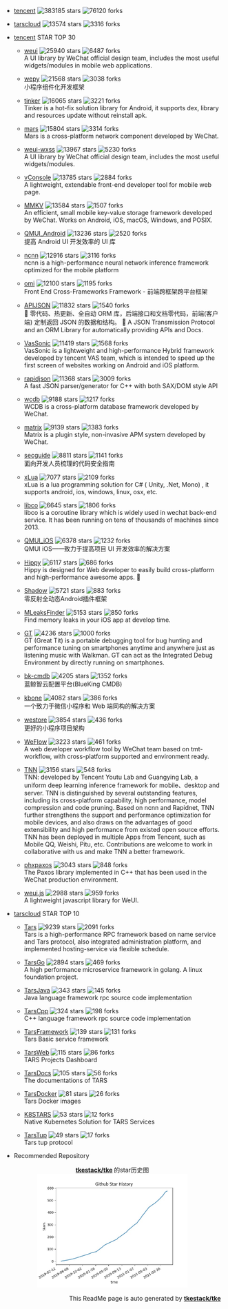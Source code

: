 
+ [tencent](https://github.com/tencent)
![383185 stars](https://img.shields.io/badge/Stars-383185-green)
![76120 forks](https://img.shields.io/badge/Forks-76120-green)

+ [tarscloud](https://github.com/tarscloud)
![13574 stars](https://img.shields.io/badge/Stars-13574-green)
![3316 forks](https://img.shields.io/badge/Forks-3316-green)





+ [tencent](https://github.com/tencent) STAR TOP 30 
    
    + [weui](https://github.com/tencent/weui) 
    ![25940 stars](https://img.shields.io/badge/Stars-25940-green)
    ![6487 forks](https://img.shields.io/badge/Forks-6487-green)  
    A UI library by WeChat official design team, includes the most useful widgets/modules in mobile web applications.
    
    + [wepy](https://github.com/tencent/wepy) 
    ![21568 stars](https://img.shields.io/badge/Stars-21568-green)
    ![3038 forks](https://img.shields.io/badge/Forks-3038-green)  
    小程序组件化开发框架
    
    + [tinker](https://github.com/tencent/tinker) 
    ![16065 stars](https://img.shields.io/badge/Stars-16065-green)
    ![3221 forks](https://img.shields.io/badge/Forks-3221-green)  
    Tinker is a hot-fix solution library for Android, it supports dex, library and resources update without reinstall apk.
    
    + [mars](https://github.com/tencent/mars) 
    ![15804 stars](https://img.shields.io/badge/Stars-15804-green)
    ![3314 forks](https://img.shields.io/badge/Forks-3314-green)  
    Mars is a cross-platform network component  developed by WeChat.
    
    + [weui-wxss](https://github.com/tencent/weui-wxss) 
    ![13967 stars](https://img.shields.io/badge/Stars-13967-green)
    ![5230 forks](https://img.shields.io/badge/Forks-5230-green)  
    A UI library by WeChat official design team, includes the most useful widgets/modules.
    
    + [vConsole](https://github.com/tencent/vConsole) 
    ![13785 stars](https://img.shields.io/badge/Stars-13785-green)
    ![2884 forks](https://img.shields.io/badge/Forks-2884-green)  
    A lightweight, extendable front-end developer tool for mobile web page.
    
    + [MMKV](https://github.com/tencent/MMKV) 
    ![13584 stars](https://img.shields.io/badge/Stars-13584-green)
    ![1507 forks](https://img.shields.io/badge/Forks-1507-green)  
    An efficient, small mobile key-value storage framework developed by WeChat. Works on Android, iOS, macOS, Windows, and POSIX.
    
    + [QMUI_Android](https://github.com/tencent/QMUI_Android) 
    ![13236 stars](https://img.shields.io/badge/Stars-13236-green)
    ![2520 forks](https://img.shields.io/badge/Forks-2520-green)  
    提高 Android UI 开发效率的 UI 库
    
    + [ncnn](https://github.com/tencent/ncnn) 
    ![12916 stars](https://img.shields.io/badge/Stars-12916-green)
    ![3116 forks](https://img.shields.io/badge/Forks-3116-green)  
    ncnn is a high-performance neural network inference framework optimized for the mobile platform
    
    + [omi](https://github.com/tencent/omi) 
    ![12100 stars](https://img.shields.io/badge/Stars-12100-green)
    ![1195 forks](https://img.shields.io/badge/Forks-1195-green)  
     Front End Cross-Frameworks Framework - 前端跨框架跨平台框架
    
    + [APIJSON](https://github.com/tencent/APIJSON) 
    ![11832 stars](https://img.shields.io/badge/Stars-11832-green)
    ![1540 forks](https://img.shields.io/badge/Forks-1540-green)  
    🚀 零代码、热更新、全自动 ORM 库，后端接口和文档零代码，前端(客户端) 定制返回 JSON 的数据和结构。 🚀 A JSON Transmission Protocol and an ORM Library for automatically providing APIs and Docs.
    
    + [VasSonic](https://github.com/tencent/VasSonic) 
    ![11419 stars](https://img.shields.io/badge/Stars-11419-green)
    ![1568 forks](https://img.shields.io/badge/Forks-1568-green)  
    VasSonic is a lightweight and high-performance Hybrid framework developed by tencent VAS team, which is intended to speed up the first screen of websites working on Android and iOS platform. 
    
    + [rapidjson](https://github.com/tencent/rapidjson) 
    ![11368 stars](https://img.shields.io/badge/Stars-11368-green)
    ![3009 forks](https://img.shields.io/badge/Forks-3009-green)  
    A fast JSON parser/generator for C++ with both SAX/DOM style API
    
    + [wcdb](https://github.com/tencent/wcdb) 
    ![9188 stars](https://img.shields.io/badge/Stars-9188-green)
    ![1217 forks](https://img.shields.io/badge/Forks-1217-green)  
    WCDB is a cross-platform database framework developed by WeChat.
    
    + [matrix](https://github.com/tencent/matrix) 
    ![9139 stars](https://img.shields.io/badge/Stars-9139-green)
    ![1383 forks](https://img.shields.io/badge/Forks-1383-green)  
    Matrix is a plugin style, non-invasive APM system developed by WeChat.
    
    + [secguide](https://github.com/tencent/secguide) 
    ![8811 stars](https://img.shields.io/badge/Stars-8811-green)
    ![1141 forks](https://img.shields.io/badge/Forks-1141-green)  
    面向开发人员梳理的代码安全指南
    
    + [xLua](https://github.com/tencent/xLua) 
    ![7077 stars](https://img.shields.io/badge/Stars-7077-green)
    ![2109 forks](https://img.shields.io/badge/Forks-2109-green)  
    xLua is a lua programming solution for  C# ( Unity, .Net, Mono) , it supports android, ios, windows, linux, osx, etc.
    
    + [libco](https://github.com/tencent/libco) 
    ![6645 stars](https://img.shields.io/badge/Stars-6645-green)
    ![1806 forks](https://img.shields.io/badge/Forks-1806-green)  
    libco is a coroutine library which is widely used in wechat  back-end service. It has been running on tens of thousands of machines since 2013.
    
    + [QMUI_iOS](https://github.com/tencent/QMUI_iOS) 
    ![6378 stars](https://img.shields.io/badge/Stars-6378-green)
    ![1232 forks](https://img.shields.io/badge/Forks-1232-green)  
    QMUI iOS——致力于提高项目 UI 开发效率的解决方案
    
    + [Hippy](https://github.com/tencent/Hippy) 
    ![6117 stars](https://img.shields.io/badge/Stars-6117-green)
    ![686 forks](https://img.shields.io/badge/Forks-686-green)  
    Hippy is designed for Web developer to easily build cross-platform and high-performance awesome apps. 👏
    
    + [Shadow](https://github.com/tencent/Shadow) 
    ![5721 stars](https://img.shields.io/badge/Stars-5721-green)
    ![883 forks](https://img.shields.io/badge/Forks-883-green)  
    零反射全动态Android插件框架
    
    + [MLeaksFinder](https://github.com/tencent/MLeaksFinder) 
    ![5153 stars](https://img.shields.io/badge/Stars-5153-green)
    ![850 forks](https://img.shields.io/badge/Forks-850-green)  
    Find memory leaks in your iOS app at develop time.
    
    + [GT](https://github.com/tencent/GT) 
    ![4236 stars](https://img.shields.io/badge/Stars-4236-green)
    ![1000 forks](https://img.shields.io/badge/Forks-1000-green)  
    GT (Great Tit) is a portable debugging tool for bug hunting and performance tuning on smartphones anytime and anywhere just as listening music with Walkman. GT can act as the Integrated Debug Environment by directly running on smartphones.
    
    + [bk-cmdb](https://github.com/tencent/bk-cmdb) 
    ![4205 stars](https://img.shields.io/badge/Stars-4205-green)
    ![1352 forks](https://img.shields.io/badge/Forks-1352-green)  
    蓝鲸智云配置平台(BlueKing CMDB)
    
    + [kbone](https://github.com/tencent/kbone) 
    ![4082 stars](https://img.shields.io/badge/Stars-4082-green)
    ![386 forks](https://img.shields.io/badge/Forks-386-green)  
    一个致力于微信小程序和 Web 端同构的解决方案
    
    + [westore](https://github.com/tencent/westore) 
    ![3854 stars](https://img.shields.io/badge/Stars-3854-green)
    ![436 forks](https://img.shields.io/badge/Forks-436-green)  
    更好的小程序项目架构
    
    + [WeFlow](https://github.com/tencent/WeFlow) 
    ![3223 stars](https://img.shields.io/badge/Stars-3223-green)
    ![461 forks](https://img.shields.io/badge/Forks-461-green)  
    A web developer workflow tool by WeChat team based on tmt-workflow, with cross-platform supported and environment ready.
    
    + [TNN](https://github.com/tencent/TNN) 
    ![3156 stars](https://img.shields.io/badge/Stars-3156-green)
    ![548 forks](https://img.shields.io/badge/Forks-548-green)  
    TNN: developed by Tencent Youtu Lab and Guangying Lab, a uniform deep learning inference framework for mobile、desktop and server. TNN is distinguished by several outstanding features, including its cross-platform capability, high performance, model compression and code pruning. Based on ncnn and Rapidnet, TNN further strengthens the support and performance optimization for mobile devices, and also draws on the advantages of good extensibility and high performance from existed open source efforts. TNN has been deployed in multiple Apps from Tencent, such as Mobile QQ, Weishi, Pitu, etc. Contributions are welcome to work in collaborative with us and make TNN a better framework. 
    
    + [phxpaxos](https://github.com/tencent/phxpaxos) 
    ![3043 stars](https://img.shields.io/badge/Stars-3043-green)
    ![848 forks](https://img.shields.io/badge/Forks-848-green)  
    The Paxos library implemented in C++ that has been used in the WeChat production environment.
    
    + [weui.js](https://github.com/tencent/weui.js) 
    ![2988 stars](https://img.shields.io/badge/Stars-2988-green)
    ![959 forks](https://img.shields.io/badge/Forks-959-green)  
    A lightweight javascript library for WeUI.
    

+ [tarscloud](https://github.com/tarscloud) STAR TOP 10 
    
    + [Tars](https://github.com/tarscloud/Tars) 
    ![9239 stars](https://img.shields.io/badge/Stars-9239-green)
    ![2091 forks](https://img.shields.io/badge/Forks-2091-green)  
    Tars is a high-performance RPC framework based on name service and Tars protocol, also integrated administration platform, and implemented hosting-service via flexible schedule.
    
    + [TarsGo](https://github.com/tarscloud/TarsGo) 
    ![2894 stars](https://img.shields.io/badge/Stars-2894-green)
    ![469 forks](https://img.shields.io/badge/Forks-469-green)  
    A  high performance microservice  framework  in golang. A linux foundation project.
    
    + [TarsJava](https://github.com/tarscloud/TarsJava) 
    ![343 stars](https://img.shields.io/badge/Stars-343-green)
    ![145 forks](https://img.shields.io/badge/Forks-145-green)  
    Java language framework rpc source code implementation
    
    + [TarsCpp](https://github.com/tarscloud/TarsCpp) 
    ![324 stars](https://img.shields.io/badge/Stars-324-green)
    ![198 forks](https://img.shields.io/badge/Forks-198-green)  
    C++ language framework rpc source code implementation
    
    + [TarsFramework](https://github.com/tarscloud/TarsFramework) 
    ![139 stars](https://img.shields.io/badge/Stars-139-green)
    ![131 forks](https://img.shields.io/badge/Forks-131-green)  
    Tars Basic service framework
    
    + [TarsWeb](https://github.com/tarscloud/TarsWeb) 
    ![115 stars](https://img.shields.io/badge/Stars-115-green)
    ![86 forks](https://img.shields.io/badge/Forks-86-green)  
    TARS Projects Dashboard
    
    + [TarsDocs](https://github.com/tarscloud/TarsDocs) 
    ![105 stars](https://img.shields.io/badge/Stars-105-green)
    ![56 forks](https://img.shields.io/badge/Forks-56-green)  
    The documentations of TARS
    
    + [TarsDocker](https://github.com/tarscloud/TarsDocker) 
    ![81 stars](https://img.shields.io/badge/Stars-81-green)
    ![26 forks](https://img.shields.io/badge/Forks-26-green)  
    Tars Docker  images
    
    + [K8STARS](https://github.com/tarscloud/K8STARS) 
    ![53 stars](https://img.shields.io/badge/Stars-53-green)
    ![12 forks](https://img.shields.io/badge/Forks-12-green)  
    Native Kubernetes  Solution for TARS Services
    
    + [TarsTup](https://github.com/tarscloud/TarsTup) 
    ![49 stars](https://img.shields.io/badge/Stars-49-green)
    ![17 forks](https://img.shields.io/badge/Forks-17-green)  
    Tars tup protocol
    


+ Recommended Repository  
<p align="center">
      <strong>
        <a href="https://github.com/tkestack/tke" target="_blank">tkestack/tke</a>
      </strong>  的star历史图
  <br>
  <img src="https://raw.githubusercontent.com/ButterAndButterfly/GithubTools/master/data/stars_history.jpg" width="350px"></img>    
</p>

<p align="right">
      This ReadMe page is auto generated by 
      <strong>
        <a href="https://github.com/tkestack/tke" target="_blank">tkestack/tke</a><br>
      </strong>   
</p>